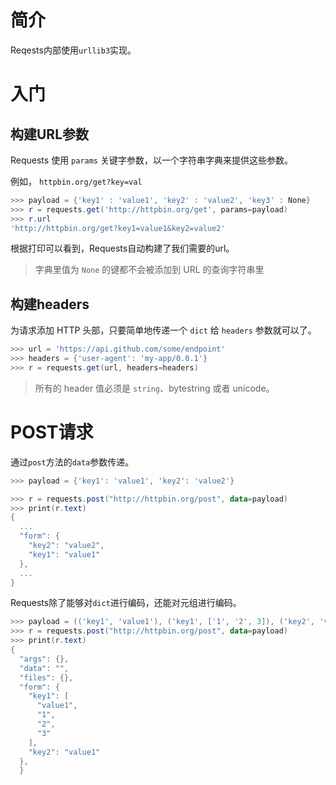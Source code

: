 # 简介

Reqests内部使用`urllib3`实现。





# 入门

## 构建URL参数

Requests 使用 `params` 关键字参数，以一个字符串字典来提供这些参数。

例如， `httpbin.org/get?key=val`

```powershell
>>> payload = {'key1' : 'value1', 'key2' : 'value2', 'key3' : None}
>>> r = requests.get('http://httpbin.org/get', params=payload)
>>> r.url
'http://httpbin.org/get?key1=value1&key2=value2'
```

根据打印可以看到，Requests自动构建了我们需要的url。

> 字典里值为 `None` 的键都不会被添加到 URL 的查询字符串里

## 构建headers

为请求添加 HTTP 头部，只要简单地传递一个 `dict` 给 `headers` 参数就可以了。

```powershell
>>> url = 'https://api.github.com/some/endpoint'
>>> headers = {'user-agent': 'my-app/0.0.1'}
>>> r = requests.get(url, headers=headers)
```

> 所有的 header 值必须是 `string`、bytestring 或者 unicode。



# POST请求

通过`post`方法的`data`参数传递。

```powershell
>>> payload = {'key1': 'value1', 'key2': 'value2'}

>>> r = requests.post("http://httpbin.org/post", data=payload)
>>> print(r.text)
{
  ...
  "form": {
    "key2": "value2",
    "key1": "value1"
  },
  ...
}
```

Requests除了能够对`dict`进行编码，还能对元组进行编码。

```powershell
>>> payload = (('key1', 'value1'), ('key1', ['1', '2', 3]), ('key2', 'value1'))
>>> r = requests.post("http://httpbin.org/post", data=payload)
>>> print(r.text)
{
  "args": {}, 
  "data": "", 
  "files": {}, 
  "form": {
    "key1": [
      "value1", 
      "1", 
      "2", 
      "3"
    ], 
    "key2": "value1"
  }, 
  }
```

